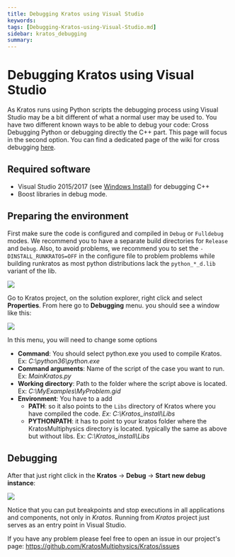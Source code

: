 ```yaml
---
title: Debugging Kratos using Visual Studio
keywords: 
tags: [Debugging-Kratos-using-Visual-Studio.md]
sidebar: kratos_debugging
summary: 
---
```


# Debugging Kratos using Visual Studio
As Kratos runs using Python scripts the debugging process using Visual Studio may be a bit different of what a normal user may be used to. You have two different known ways to be able to debug your code: Cross Debugging Python or debugging directly the C++ part. This page will focus in the second option. You can find a dedicated page of the wiki for cross debugging [here](How-to-cross-debug-Kratos-under-Windows).

## Required software
* Visual Studio 2015/2017 (see [Windows Install](Windows-Install)) for debugging C++
* Boost libraries in debug mode.

## Preparing the environment 

First make sure the code is configured and compiled in `Debug` or `Fulldebug` modes. We recommend you to have a separate build directories for `Release` and `Debug`. Also, to avoid problems, we recommend you to set the `-DINSTALL_RUNKRATOS=OFF` in the configure file to problem problems while building runkratos as most python distributions lack the `python_*_d.lib` variant of the lib.

![](https://user-images.githubusercontent.com/1935791/35916965-859b3fe8-0c0c-11e8-867a-46a0f8f62f69.png)


Go to Kratos project, on the solution explorer, right click and select __Properties__. From here go to __Debugging__ menu. you should see a window like this:

![](https://user-images.githubusercontent.com/1935791/35917027-d5f36934-0c0c-11e8-8730-943ac6aeb213.png)

In this menu, you will need to change some options

- __Command__: You should select python.exe you used to compile Kratos. Ex: _C:\python36\python.exe_
- __Command arguments__: Name of the script of the case you want to run. Ex: _MainKratos.py_
- __Working directory__: Path to the folder where the script above is located. Ex: _C:\MyExamples\MyProblem.gid_
- __Environment__: You have to a add
  - __PATH__: so it also points to the `Libs` directory of Kratos where you have compiled the code. _Ex: C:\Kratos_install\Libs_
  - __PYTHONPATH__: it has to point to your kratos folder where the KratosMultiphysics directory is located. typically the same as above but without libs. Ex: _C:\Kratos_install\Libs_

## Debugging
After that just right click in the __Kratos__ -> __Debug__ -> __Start new debug instance__:

![](https://user-images.githubusercontent.com/1935791/35917255-bec136c8-0c0d-11e8-90ce-389c384cad57.png)

Notice that you can put breakpoints and stop executions in all applications and components, not only in _Kratos_. Running from _Kratos_ project just serves as an entry point in Visual Studio.

If you have any problem please feel free to open an issue in our project's page: https://github.com/KratosMultiphysics/Kratos/issues